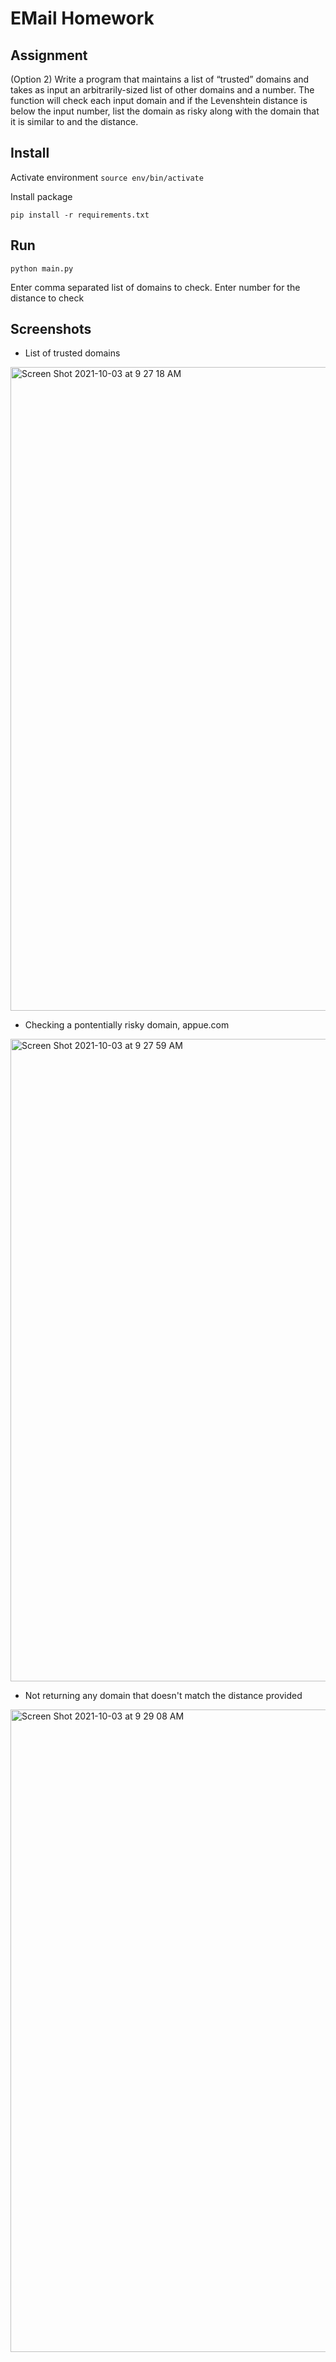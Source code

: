 EMail Homework
===

Assignment
-
(Option 2) Write a program that maintains a list of “trusted” domains and takes as input an arbitrarily-sized list of other domains and a number. The function will check each input domain and if the Levenshtein distance is below the input number, list the domain as risky along with the domain that it is similar to and the distance.

Install
-
Activate environment
`source env/bin/activate`

Install package

`pip install -r requirements.txt`


Run
-
`python main.py`

Enter comma separated list of domains to check.
Enter number for the distance to check



Screenshots
-

- List of trusted domains

<img width="1030" alt="Screen Shot 2021-10-03 at 9 27 18 AM" src="https://user-images.githubusercontent.com/2429142/135758582-073be4d6-22fe-46b4-bbe0-233d32cf1a39.png">

- Checking a pontentially risky domain, appue.com
<img width="1028" alt="Screen Shot 2021-10-03 at 9 27 59 AM" src="https://user-images.githubusercontent.com/2429142/135758616-22161cec-6066-44b4-b073-99a2ce095e97.png">

- Not returning any domain that doesn't match the distance provided
<img width="1028" alt="Screen Shot 2021-10-03 at 9 29 08 AM" src="https://user-images.githubusercontent.com/2429142/135758630-077a80bd-a6b7-4771-a2db-d56d0dcbac7f.png">
